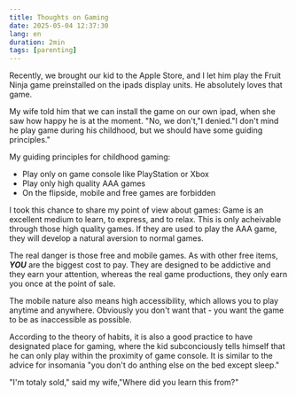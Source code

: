 ```yaml
---
title: Thoughts on Gaming
date: 2025-05-04 12:37:30
lang: en
duration: 2min
tags: [parenting]
---
```


Recently, we brought our kid to the Apple Store, and I let him play the Fruit Ninja game preinstalled on the ipads display units. He absolutely loves that game.

My wife told him that we can install the game on our own ipad, when she saw how happy he is at the moment. "No, we don't,"I denied."I don't mind he play game during his childhood, but we should have some guiding principles."

My guiding principles for childhood gaming:

- Play only on game console like PlayStation or Xbox
- Play only high quality AAA games
- On the flipside, mobile and free games are forbidden

I took this chance to share my point of view about games: Game is an excellent medium to learn, to express, and to relax. This is only acheivable through those high quality games. If they are used to play the AAA game, they will develop a natural aversion to normal games.

The real danger is those free and mobile games. As with other free items, **_YOU_** are the biggest cost to pay. They are designed to be addictive and they earn your attention, whereas the real game productions, they only earn you once at the point of sale.

The mobile nature also means high accessibility, which allows you to play anytime and anywhere. Obviously you don't want that - you want the game to be as inaccessible as possible.

According to the theory of habits, it is also a good practice to have designated place for gaming, where the kid subconciously tells himself that he can only play within the proximity of game console. It is similar to the advice for insomania "you don't do anthing else on the bed except sleep."

"I'm totaly sold," said my wife,"Where did you learn this from?"
